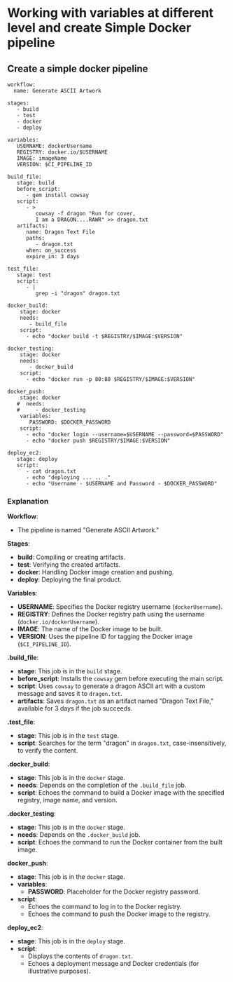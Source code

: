 # Working with variables at different level and create Simple Docker pipeline

## Create a simple docker pipeline 

```
workflow:
  name: Generate ASCII Artwork

stages:
   - build
   - test
   - docker
   - deploy

variables:
   USERNAME: dockerUsername
   REGISTRY: docker.io/$USERNAME
   IMAGE: imageName
   VERSION: $CI_PIPELINE_ID

build_file:
   stage: build
   before_script:
      - gem install cowsay
   script:
      - >
         cowsay -f dragon "Run for cover, 
         I am a DRAGON....RAWR" >> dragon.txt
   artifacts:
      name: Dragon Text File
      paths:
         - dragon.txt
      when: on_success
      expire_in: 3 days

test_file:
   stage: test
   script:
      - |
         grep -i "dragon" dragon.txt

docker_build:
    stage: docker
    needs:
       - build_file
    script:
      - echo "docker build -t $REGISTRY/$IMAGE:$VERSION"

docker_testing:
    stage: docker
    needs:
       - docker_build
    script:
      - echo "docker run -p 80:80 $REGISTRY/$IMAGE:$VERSION"

docker_push:
    stage: docker
   #  needs:
   #     - docker_testing
    variables:
       PASSWORD: $DOCKER_PASSWORD
    script:
      - echo "docker login --username=$USERNAME --password=$PASSWORD"
      - echo "docker push $REGISTRY/$IMAGE:$VERSION"

deploy_ec2:
   stage: deploy
   script:
      - cat dragon.txt
      - echo "deploying ... .. ."
      - echo "Username - $USERNAME and Password - $DOCKER_PASSWORD"
```


### Explanation

**Workflow**:
- The pipeline is named "Generate ASCII Artwork."

**Stages**:
- **build**: Compiling or creating artifacts.
- **test**: Verifying the created artifacts.
- **docker**: Handling Docker image creation and pushing.
- **deploy**: Deploying the final product.

**Variables**:
- **USERNAME**: Specifies the Docker registry username (`dockerUsername`).
- **REGISTRY**: Defines the Docker registry path using the username (`docker.io/dockerUsername`).
- **IMAGE**: The name of the Docker image to be built.
- **VERSION**: Uses the pipeline ID for tagging the Docker image (`$CI_PIPELINE_ID`).

**.build_file**:
- **stage**: This job is in the `build` stage.
- **before_script**: Installs the `cowsay` gem before executing the main script.
- **script**: Uses `cowsay` to generate a dragon ASCII art with a custom message and saves it to `dragon.txt`.
- **artifacts**: Saves `dragon.txt` as an artifact named "Dragon Text File," available for 3 days if the job succeeds.

**.test_file**:
- **stage**: This job is in the `test` stage.
- **script**: Searches for the term "dragon" in `dragon.txt`, case-insensitively, to verify the content.

**.docker_build**:
- **stage**: This job is in the `docker` stage.
- **needs**: Depends on the completion of the `.build_file` job.
- **script**: Echoes the command to build a Docker image with the specified registry, image name, and version.

**.docker_testing**:
- **stage**: This job is in the `docker` stage.
- **needs**: Depends on the `.docker_build` job.
- **script**: Echoes the command to run the Docker container from the built image.

**docker_push**:
- **stage**: This job is in the `docker` stage.
- **variables**: 
  - **PASSWORD**: Placeholder for the Docker registry password.
- **script**: 
  - Echoes the command to log in to the Docker registry.
  - Echoes the command to push the Docker image to the registry.

**deploy_ec2**:
- **stage**: This job is in the `deploy` stage.
- **script**:
  - Displays the contents of `dragon.txt`.
  - Echoes a deployment message and Docker credentials (for illustrative purposes).
